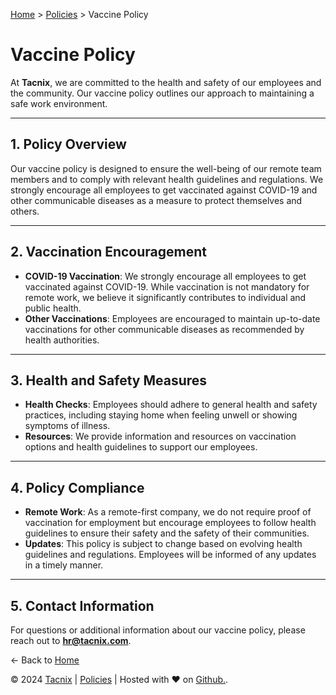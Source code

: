 [Home](https://www.tacnix.com/) > [Policies](https://www.tacnix.com/policies) > Vaccine Policy

# Vaccine Policy

At **Tacnix**, we are committed to the health and safety of our employees and the community. Our vaccine policy outlines our approach to maintaining a safe work environment.

---

## 1. **Policy Overview**

Our vaccine policy is designed to ensure the well-being of our remote team members and to comply with relevant health guidelines and regulations. We strongly encourage all employees to get vaccinated against COVID-19 and other communicable diseases as a measure to protect themselves and others.

---

## 2. **Vaccination Encouragement**

- **COVID-19 Vaccination**: We strongly encourage all employees to get vaccinated against COVID-19. While vaccination is not mandatory for remote work, we believe it significantly contributes to individual and public health.
- **Other Vaccinations**: Employees are encouraged to maintain up-to-date vaccinations for other communicable diseases as recommended by health authorities.

---

## 3. **Health and Safety Measures**

- **Health Checks**: Employees should adhere to general health and safety practices, including staying home when feeling unwell or showing symptoms of illness.
- **Resources**: We provide information and resources on vaccination options and health guidelines to support our employees.

---

## 4. **Policy Compliance**

- **Remote Work**: As a remote-first company, we do not require proof of vaccination for employment but encourage employees to follow health guidelines to ensure their safety and the safety of their communities.
- **Updates**: This policy is subject to change based on evolving health guidelines and regulations. Employees will be informed of any updates in a timely manner.

---

## 5. **Contact Information**

For questions or additional information about our vaccine policy, please reach out to **hr@tacnix.com**.

← Back to [Home](https://www.tacnix.com)

&copy; 2024 [Tacnix](https://www.tacnix.com) | [Policies](https://www.tacnix.com/policies) | Hosted with &hearts; on <a target="_blank" rel="noopener" href="https://www.github.com" alt="Github">Github.</a>.
